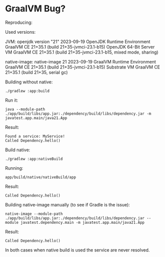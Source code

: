 # GraalVM Bug?

Reproducing:

Used versions:

JVM:
openjdk version "21" 2023-09-19
OpenJDK Runtime Environment GraalVM CE 21+35.1 (build 21+35-jvmci-23.1-b15)
OpenJDK 64-Bit Server VM GraalVM CE 21+35.1 (build 21+35-jvmci-23.1-b15, mixed mode, sharing)

native-image:
native-image 21 2023-09-19
GraalVM Runtime Environment GraalVM CE 21+35.1 (build 21+35-jvmci-23.1-b15)
Substrate VM GraalVM CE 21+35.1 (build 21+35, serial gc)

Building without native:

```
./gradlew :app:build
```

Run it:

``` 
java --module-path ./app/build/libs/app.jar:./dependency/build/libs/dependency.jar -m javatest.app.main/java21.App
```

Result:

``` 
Found a service: MyService!
Called Dependency.hello()
```

Build native:

```
./gradlew :app:nativeBuild
```

Running:

```
app/build/native/nativeBuild/app
```

Result:

``` 
Called Dependency.hello()
```

Building native-image manually (to see if Gradle is the issue):

```
native-image --module-path ./app/build/libs/app.jar:./dependency/build/libs/dependency.jar --module javatest.dependency.main -m javatest.app.main/java21.App
```

Result:

``` 
Called Dependency.hello()
```

In both cases when native build is used the service are never resolved.